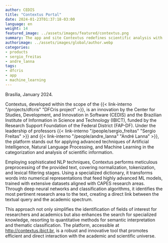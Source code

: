 ```yaml
---
author: CEDIS
title: "Contextus Portal"
date: 2024-01-23T01:37:18-03:00
language: en
weight: 14
featured_image: ../assets/images/featured/contextus.png
summary: The app and site Contextus redefines scientific analysis with NLP and ML for direct interaction with academic knowledge.
authorimage: ../assets/images/global/author.webp
categories:
- products
- sergio_freitas
- andre_lanna
tags: 
- dfcris
- app
- machine_learning
---
```

Brasília, January 2024.

Contextus, developed within the scope of the {{< link-interno "/projects/dfcris" "DFCris project" >}}, is an innovation by the Center for Studies, Development, and Innovation in Software (CEDIS) and the Brazilian Institute of Information in Science and Technology (IBICT), funded by the Research Support Foundation of the Federal District (FAP-DF). Under the leadership of professors {{< link-interno "/people/sergio_freitas" "Sergio Freitas" >}} and {{< link-interno "/people/andre_lanna" "André Lanna" >}}, the platform stands out for applying advanced techniques of Artificial Intelligence, Natural Language Processing, and Machine Learning in the categorization and analysis of scientific information.

Employing sophisticated NLP techniques, Contextus performs meticulous preprocessing of the provided text, covering normalization, tokenization, and lexical filtering stages. Using a specialized dictionary, it transforms words into numerical representations that feed highly advanced ML models, trained with extensive datasets aligned with CAPES research areas. Through deep neural networks and classification algorithms, it identifies the most pertinent research area to the text, creating a direct link between the textual query and the academic spectrum.

This approach not only simplifies the identification of fields of interest for researchers and academics but also enhances the search for specialized knowledge, resorting to quantitative methods for semantic interpretation and thematic classification. The platform, accessible at http://contextus.ibict.br, is a robust and innovative tool that promotes efficient and direct interaction with the academic and scientific universe.
